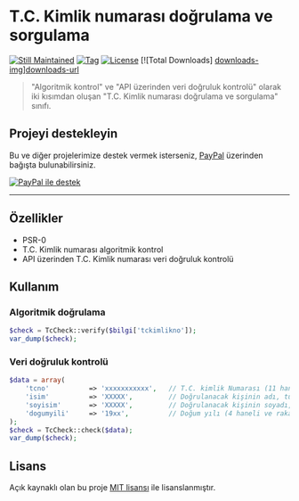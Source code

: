 # T.C. Kimlik numarası doğrulama ve sorgulama
[![Still Maintained][stillmaintained-img]][stillmaintained-url] [![Tag][tag-img]][tag-url] [![License][license-img]][license-url] [![Total Downloads] [downloads-img]][downloads-url]

> "Algoritmik kontrol" ve "API üzerinden veri doğruluk kontrolü" olarak iki kısımdan oluşan "T.C. Kimlik numarası doğrulama ve sorgulama" sınıfı.

## Projeyi destekleyin
Bu ve diğer projelerimize destek vermek isterseniz, [PayPal][paypal-donate-url] üzerinden bağışta bulunabilirsiniz.

[![PayPal ile destek][paypal-donate-img]][paypal-donate-url]

----------
## Özellikler
- PSR-0
- T.C. Kimlik numarası algoritmik kontrol
- API üzerinden T.C. Kimlik numarası veri doğruluk kontrolü

## Kullanım

### Algoritmik doğrulama
```php
$check = TcCheck::verify($bilgi['tckimlikno']);
var_dump($check);
```

### Veri doğruluk kontrolü
```php	
$data = array(
	'tcno'			=> 'xxxxxxxxxxx',	// T.C. kimlik Numarası (11 haneli ve rakamlardan oluşmaladır)
	'isim'			=> 'XXXXX', 		// Doğrulanacak kişinin adı, tümü büyük harf (iki isme sahip kişilerin iki ismide yazılmalı)
	'soyisim'		=> 'XXXXX', 		// Doğrulanacak kişinin soyadı, tümü büyük harf
	'dogumyili'		=> '19xx', 			// Doğum yılı (4 haneli ve rakamlardan oluşmalıdır)
);
$check = TcCheck::check($data);
var_dump($check);
```

## Lisans
Açık kaynaklı olan bu proje [MIT lisansı][mit-url] ile lisanslanmıştır.

[stillmaintained-img]: http://img.shields.io/badge/project-maintained-brightgreen.svg?style=flat
[stillmaintained-url]: http://stillmaintained.com/juy/tccheck
[tag-img]: http://img.shields.io/github/tag/juy/tccheck.svg?style=flat
[tag-url]: https://packagist.org/packages/juy/tccheck
[license-img]: http://img.shields.io/packagist/l/juy/tccheck.svg?style=flat
[license-url]: https://packagist.org/packages/juy/tccheck
[downloads-img]: http://img.shields.io/packagist/dt/juy/tccheck.svg?style=flat
[downloads-url]: https://packagist.org/packages/juy/tccheck

[paypal-donate-img]: http://img.shields.io/badge/PayPal-donate-brightgreen.svg?style=flat
[paypal-donate-url]: http://bit.ly/donateAngelside

[mit-url]: http://opensource.org/licenses/MIT
